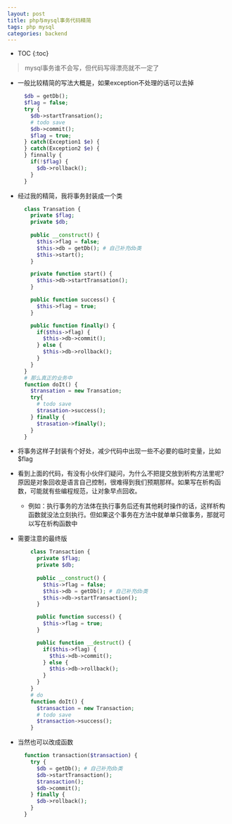 ```yaml
---
layout: post
title: php与mysql事务代码精简
tags: php mysql 
categories: backend
---
```


* TOC
{:toc}

> mysql事务谁不会写，但代码写得漂亮就不一定了

* 一般比较精简的写法大概是，如果exception不处理的话可以去掉

  ```php
    $db = getDb();
    $flag = false;
    try {
      $db->startTransation();
      # todo save
      $db->commit();
      $flag = true;
    } catch(Exception1 $e) {
    } catch(Exception2 $e) {
    } finnally {
      if(!$flag) {
        $db->rollback();
      }
    }
  ```

* 经过我的精简，我将事务封装成一个类

  ```php
    class Transation {
      private $flag;
      private $db;
      
      public __construct() {
        $this->flag = false;
        $this->db = getDb(); # 自己补充db类
        $this->start();
      }

      private function start() {
        $this->db->startTransation();
      }

      public function success() {
        $this->flag = true;
      }

      public function finally() {
        if($this->flag) {
          $this->db->commit();
        } else {
          $this->db->rollback();
        }
      }
    }
    # 那么真正的业务中
    function doIt() {
      $transation = new Transation;
      try{
        # todo save
        $trasation->success();
      } finally {
        $trasation->finally();
      }
    }
  ```

* 将事务这样子封装有个好处，减少代码中出现一些不必要的临时变量，比如$flag

* 看到上面的代码，有没有小伙伴们疑问，为什么不把提交放到析构方法里呢?原因是对象回收是语言自己控制，很难得到我们预期那样。如果写在析构函数，可能就有些编程规范，让对象早点回收。
  * 例如：执行事务的方法体在执行事务后还有其他耗时操作的话，这样析构函数就没法立刻执行。但如果这个事务在方法中就单单只做事务，那就可以写在析构函数中
* 需要注意的最终版

    ```php
        class Transaction {
          private $flag;
          private $db;
          
          public __construct() {
            $this->flag = false;
            $this->db = getDb(); # 自己补充db类
            $this->db->startTransaction();
          }

          public function success() {
            $this->flag = true;
          }

          public function __destruct() {
            if($this->flag) {
              $this->db->commit();
            } else {
              $this->db->rollback();
            }
          }
        }
        # do
        function doIt() {
          $transaction = new Transaction;
          # todo save
          $transaction->success();
        }
    ```

* 当然也可以改成函数

    ```php
      function transaction($transaction) {
        try {
          $db = getDb(); # 自己补充db类
          $db->startTransaction();
          $transaction();
          $db->commit();
        } finally {
          $db->rollback();
        }
      }
    ```
